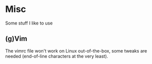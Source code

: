 # Misc
Some stuff I like to use

## (g)Vim
The vimrc file won't work on Linux out-of-the-box, some tweaks are needed (end-of-line characters at the very least).
